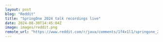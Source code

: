 ```yaml
---
layout: post
blog: "Reddit"
title: "SpringOne 2024 talk recordings live"
date: 2024-08-30T14:45:04Z
image: images/reddit.png
remote_url: "https://www.reddit.com/r/java/comments/1f4x1l1/springone_2024_talk_recordings_live/"
---
```

